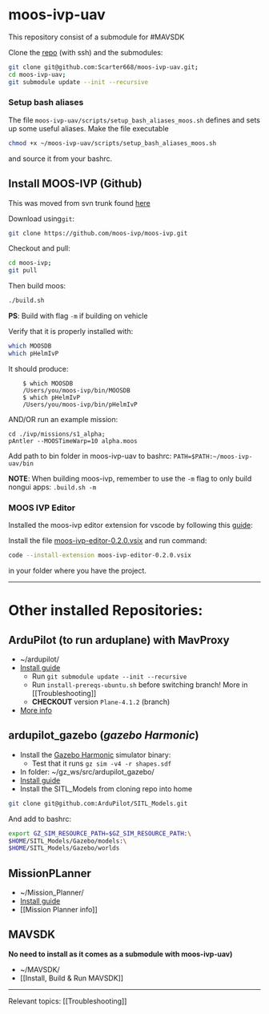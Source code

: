 
# moos-ivp-uav


This repository consist of a submodule for #MAVSDK 


Clone the [repo](https://github.com/Scarter668/moos-ivp-uav.git) (with ssh) and the submodules:

```bash
git clone git@github.com:Scarter668/moos-ivp-uav.git;
cd moos-ivp-uav;
git submodule update --init --recursive
```


### Setup bash aliases

The file `moos-ivp-uav/scripts/setup_bash_aliases_moos.sh` defines and sets up some useful aliases. 
Make the file executable

```bash
chmod +x ~/moos-ivp-uav/scripts/setup_bash_aliases_moos.sh
```

and source it from your bashrc. 

## Install MOOS-IVP (Github)

This was moved from svn trunk found [here](https://oceanai.mit.edu/ivpman/pmwiki/pmwiki.php?n=Lab.ClassSetup#sec_course_software)


Download using`git`:

```bash
git clone https://github.com/moos-ivp/moos-ivp.git
```

Checkout and pull:

```bash
cd moos-ivp;
git pull
```

Then build moos:

```bash
./build.sh 
```
**PS**: Build with flag `-m` if building on vehicle

Verify that it is properly installed with:

```bash
which MOOSDB
which pHelmIvP 
```

It should produce:

		$ which MOOSDB
		/Users/you/moos-ivp/bin/MOOSDB
		$ which pHelmIvP 
		/Users/you/moos-ivp/bin/pHelmIvP

AND/OR run an example mission:
```
cd ./ivp/missions/s1_alpha;
pAntler --MOOSTimeWarp=10 alpha.moos
```

Add path to bin folder in moos-ivp-uav to bashrc: `PATH=$PATH:~/moos-ivp-uav/bin`

**NOTE**: When building moos-ivp, remember to use the `-m` flag to only build nongui apps: `.build.sh -m`


### MOOS IVP Editor
Installed the moos-ivp editor extension for vscode by following this [guide](https://msis.github.io/2680notes/editors/vscode/10%20-%20Setting%20things%20up/#install-recommended-extensions):

Install the file [moos-ivp-editor-0.2.0.vsix](https://github.com/msis/2680notes/blob/main/pages/editors/moos-ivp-editor-0.2.0.vsix) and run command:

```bash 
code --install-extension moos-ivp-editor-0.2.0.vsix
```

in your folder where you have the project.



---




# Other installed Repositories:

## ArduPilot (to run arduplane) with MavProxy
- ~/ardupilot/
- [Install guide](https://ardupilot.org/dev/docs/building-setup-linux.html#building-setup-linux)
	- Run `git submodule update --init --recursive`
	- Run `install-prereqs-ubuntu.sh` before switching branch! More in [[Troubleshooting]]
	- **CHECKOUT** version `Plane-4.1.2` (branch)
- [More info](ArduPilot%20&%20MavProx.md)
## ardupilot_gazebo (*gazebo Harmonic*)
- Install the [Gazebo Harmonic](https://gazebosim.org/docs/harmonic/install_ubuntu/) simulator binary:
	- Test that it runs `gz sim -v4 -r shapes.sdf`
- In folder: ~/gz_ws/src/ardupilot_gazebo/
- [Install guide](https://ardupilot.org/dev/docs/sitl-with-gazebo.html)
- Install the SITL_Models from cloning repo into home
```bash 
git clone git@github.com:ArduPilot/SITL_Models.git
```
And add to bashrc:
```bash
export GZ_SIM_RESOURCE_PATH=$GZ_SIM_RESOURCE_PATH:\
$HOME/SITL_Models/Gazebo/models:\
$HOME/SITL_Models/Gazebo/worlds
```


## MissionPLanner
- ~/Mission_Planner/
- [Install guide](https://ardupilot.org/planner/docs/mission-planner-installation.html)
- [[Mission Planner info]]
## MAVSDK 

**No need to install as it comes as a submodule with moos-ivp-uav)**
- ~/MAVSDK/
- [[Install, Build & Run MAVSDK]]



---
Relevant topics: [[Troubleshooting]]
